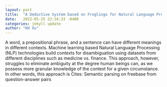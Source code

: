 ```yaml
---
layout: post
title:  "A Deductive System based on Froglingo for Natural Language Processing"
date:   2022-05-25 22:16:33 -0400
categories: jekyll update
author: "KH Xu"
---
```

A word, a prepositional phrase, and a sentence can have different meanings in different contexts. Machine learning based Natural Language Processing (NLP) technologies build contexts for disambiguation using datasets from different disciplines such as medicine vs. finance. This approach, however, struggles to eliminate ambiguity at the degree human beings can, as we possess more granular knowledge of the context for a given circumstance. In other words, this approach is  Cites: Semantic parsing on freebase from question-answer pairs